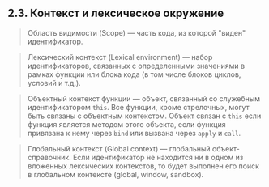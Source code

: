 ## 2.3. Контекст и лексическое окружение

> Область видимости (Scope) — часть кода, из которой "виден" идентификатор.

> Лексический контекст (Lexical environment) — набор идентификаторов, связанных с определенными значениями в рамках функции или блока кода (в том числе блоков циклов, условий и т.д.).

> Объектный контекст функции — объект, связанный со служебным идентификатором `this`. Все функции, кроме стрелочных, могут быть связаны с объектным контекстом. Объект связан с `this` если функция является методом этого объекта, если функция привязана к нему через `bind` или вызвана через `apply` и `call`.

> Глобальный контекст (Global context) — глобальный объект-справочник. Если идентификатор не находится ни в одном из вложенных лексических контекстов, то будет выполнен его поиск в глобальном контексте (global, window, sandbox).
